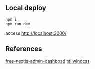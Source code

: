 ## Local deploy
```
npm i
npm run dev
```
access [http://localhost:3000/](http://localhost:3000/)
## References
[free-nextjs-admin-dashboad](https://github.com/TailAdmin/free-nextjs-admin-dashboard)
[tailwindcss](https://tailwindcss.com/docs/installation)
